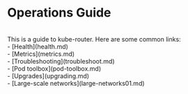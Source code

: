 # Operations Guide
<br>
This is a guide to kube-router. Here are some common links:
<br>
    - [Health](health.md)<br>
    - [Metrics](metrics.md)<br>
    - [Troubleshooting](troubleshoot.md)<br>
    - [Pod toolbox](pod-toolbox.md)<br>
    - [Upgrades](upgrading.md)<br>
    - [Large-scale networks](large-networks01.md)<br>

